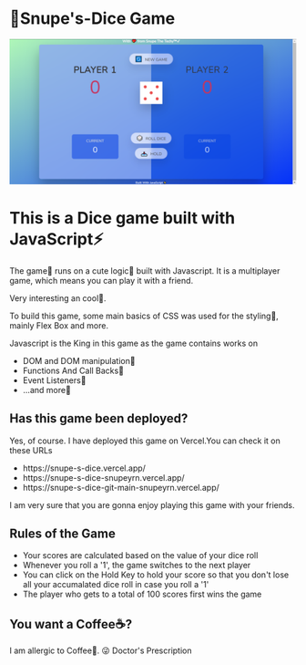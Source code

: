 # 🎲Snupe's-Dice Game
<img src="https://github.com/SnupeTheTechy/Snupe-s-Dice/blob/main/dice%20blue.png">
<h1>This is a Dice game built with JavaScript⚡</h1>

<p>The game🎲 runs on a cute logic💭 built with Javascript. It is a multiplayer game, which means you can play it with a friend. </p>
<p>Very interesting an cool🍿.</p>
<p>To build this game, some main basics of CSS was used for the styling🤩, mainly Flex Box and more.</p>
<p>Javascript is the King in this game as the game contains works on 
    <ul>
        <li>DOM and DOM manipulation🍕</li>
        <li>Functions And Call Backs🍔</li>
        <li>Event Listeners🍟</li>
        <li>...and more🌭</li>
    </ul>
</p>
<h2>Has this game been deployed?</h2>
<p>Yes, of course. I have deployed this game on Vercel.You can check it on these URLs</p>
<ul>
    <li>https://snupe-s-dice.vercel.app/</li>
    <li>https://snupe-s-dice-snupeyrn.vercel.app/</li>
    <li>https://snupe-s-dice-git-main-snupeyrn.vercel.app/</li>
</ul>
<p>I am very sure that you are gonna enjoy playing this game with your friends.</p>

<h2>Rules of the Game</h2>
<ul>
    <li>Your scores are calculated based on the value of your dice roll</li>
    <li>Whenever you roll a '1', the game switches to the next player</li>
    <li>You can click on the Hold Key to hold your score so that you don't lose all your accumalated dice roll in case you roll a '1'</li>
    <li>The player who gets to a total of 100 scores first wins the game</li>
</ul>

<h2>You want a Coffee☕?</h2>
<p>I am allergic to Coffee🍵. 😜 Doctor's Prescription <i class="fas fa-prescription    "></i></p>
